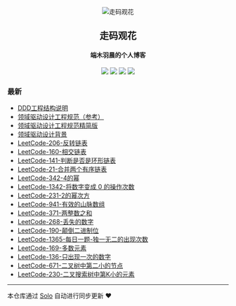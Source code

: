 <p align="center"><img alt="走码观花" src="http://p0.meituan.net/scarlett/e6ff022b2f140ef86c6e68e78fa1f52b15472.jpg"></p><h2 align="center">
走码观花
</h2>

<h4 align="center">端木羽晨的个人博客</h4>
<p align="center"><a title="走码观花" target="_blank" href="https://github.com/guobingwei/solo-blog"><img src="https://img.shields.io/github/last-commit/guobingwei/solo-blog.svg?style=flat-square&color=FF9900"></a>
<a title="GitHub repo size in bytes" target="_blank" href="https://github.com/guobingwei/solo-blog"><img src="https://img.shields.io/github/repo-size/guobingwei/solo-blog.svg?style=flat-square"></a>
<a title="Solo Version" target="_blank" href="https://github.com/88250/solo/releases"><img src="https://img.shields.io/badge/solo-4.3.1-f1e05a.svg?style=flat-square&color=blueviolet"></a>
<a title="Hits" target="_blank" href="https://github.com/88250/hits"><img src="https://hits.b3log.org/guobingwei/solo-blog.svg"></a></p>

### 最新

* [DDD工程结构说明](http://www.guobingwei.tech/articles/2020/11/07/1604685041050.html)
* [领域驱动设计工程规范（参考）](http://www.guobingwei.tech/articles/2020/11/07/1604684891200.html)
* [领域驱动设计工程规范精简版](http://www.guobingwei.tech/articles/2020/11/07/1604684646752.html)
* [领域驱动设计背景](http://www.guobingwei.tech/articles/2020/11/07/1604684552839.html)
* [LeetCode-206-反转链表](http://www.guobingwei.tech/articles/2020/11/07/1604679975730.html)
* [LeetCode-160-相交链表](http://www.guobingwei.tech/articles/2020/11/06/1604677277851.html)
* [LeetCode-141-判断是否是环形链表](http://www.guobingwei.tech/articles/2020/11/06/1604674707464.html)
* [LeetCode-21-合并两个有序链表](http://www.guobingwei.tech/articles/2020/11/06/1604673193789.html)
* [LeetCode-342-4的幂](http://www.guobingwei.tech/articles/2020/11/04/1604448364446.html)
* [LeetCode-1342-将数字变成 0 的操作次数](http://www.guobingwei.tech/articles/2020/11/03/1604416148026.html)
* [LeetCode-231-2的幂次方](http://www.guobingwei.tech/articles/2020/11/03/1604415787278.html)
* [LeetCode-941-有效的山脉数组](http://www.guobingwei.tech/articles/2020/11/03/1604415498477.html)
* [LeetCode-371-两整数之和](http://www.guobingwei.tech/articles/2020/11/02/1604276983746.html)
* [LeetCode-268-丢失的数字](http://www.guobingwei.tech/articles/2020/11/02/1604275853271.html)
* [LeetCode-190-颠倒二进制位](http://www.guobingwei.tech/articles/2020/10/31/1604118290602.html)
* [LeetCode-1365-每日一题-独一无二的出现次数](http://www.guobingwei.tech/articles/2020/10/28/1603844721220.html)
* [LeetCode-169-多数元素](http://www.guobingwei.tech/articles/2020/10/27/1603800500838.html)
* [LeetCode-136-只出现一次的数字](http://www.guobingwei.tech/articles/2020/10/27/1603778527339.html)
* [LeetCode-671-二叉树中第二小的节点](http://www.guobingwei.tech/articles/2020/10/27/1603764586502.html)
* [LeetCode-230-二叉搜索树中第K小的元素](http://www.guobingwei.tech/articles/2020/10/27/1603762061983.html)



---

本仓库通过 [Solo](https://github.com/88250/solo) 自动进行同步更新 ❤️ 